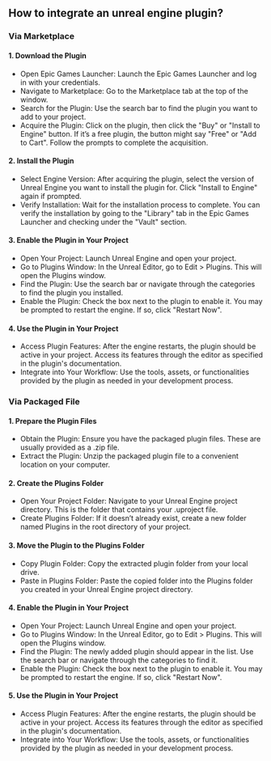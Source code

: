 ## How to integrate an unreal engine plugin?
### Via Marketplace

#### 1. Download the Plugin
- Open Epic Games Launcher: Launch the Epic Games Launcher and log in with your credentials.
- Navigate to Marketplace: Go to the Marketplace tab at the top of the window.
- Search for the Plugin: Use the search bar to find the plugin you want to add to your project.
- Acquire the Plugin: Click on the plugin, then click the "Buy" or "Install to Engine" button. If it’s a free plugin, the button might say "Free" or "Add to Cart". Follow the prompts to complete the acquisition.
#### 2. Install the Plugin
- Select Engine Version: After acquiring the plugin, select the version of Unreal Engine you want to install the plugin for. Click "Install to Engine" again if prompted.
- Verify Installation: Wait for the installation process to complete. You can verify the installation by going to the "Library" tab in the Epic Games Launcher and checking under the "Vault" section.
#### 3. Enable the Plugin in Your Project
- Open Your Project: Launch Unreal Engine and open your project.
- Go to Plugins Window: In the Unreal Editor, go to Edit > Plugins. This will open the Plugins window.
- Find the Plugin: Use the search bar or navigate through the categories to find the plugin you installed.
- Enable the Plugin: Check the box next to the plugin to enable it. You may be prompted to restart the engine. If so, click "Restart Now".
#### 4. Use the Plugin in Your Project
- Access Plugin Features: After the engine restarts, the plugin should be active in your project. Access its features through the editor as specified in the plugin's documentation.
- Integrate into Your Workflow: Use the tools, assets, or functionalities provided by the plugin as needed in your development process.

### Via Packaged File

#### 1. Prepare the Plugin Files
- Obtain the Plugin: Ensure you have the packaged plugin files. These are usually provided as a .zip file.
- Extract the Plugin: Unzip the packaged plugin file to a convenient location on your computer.
#### 2. Create the Plugins Folder
- Open Your Project Folder: Navigate to your Unreal Engine project directory. This is the folder that contains your .uproject file.
- Create Plugins Folder: If it doesn’t already exist, create a new folder named Plugins in the root directory of your project.
#### 3. Move the Plugin to the Plugins Folder
- Copy Plugin Folder: Copy the extracted plugin folder from your local drive.
- Paste in Plugins Folder: Paste the copied folder into the Plugins folder you created in your Unreal Engine project directory.
#### 4. Enable the Plugin in Your Project
- Open Your Project: Launch Unreal Engine and open your project.
- Go to Plugins Window: In the Unreal Editor, go to Edit > Plugins. This will open the Plugins window.
- Find the Plugin: The newly added plugin should appear in the list. Use the search bar or navigate through the categories to find it.
- Enable the Plugin: Check the box next to the plugin to enable it. You may be prompted to restart the engine. If so, click "Restart Now".
#### 5. Use the Plugin in Your Project
- Access Plugin Features: After the engine restarts, the plugin should be active in your project. Access its features through the editor as specified in the plugin's documentation.
- Integrate into Your Workflow: Use the tools, assets, or functionalities provided by the plugin as needed in your development process.
